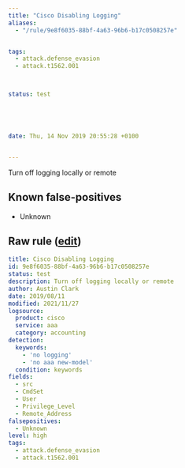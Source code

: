 ```yaml
---
title: "Cisco Disabling Logging"
aliases:
  - "/rule/9e8f6035-88bf-4a63-96b6-b17c0508257e"


tags:
  - attack.defense_evasion
  - attack.t1562.001



status: test





date: Thu, 14 Nov 2019 20:55:28 +0100


---
```


Turn off logging locally or remote

<!--more-->


## Known false-positives

* Unknown




## Raw rule ([edit](https://github.com/SigmaHQ/sigma/edit/master/rules/network/cisco/aaa/cisco_cli_disable_logging.yml))
```yaml
title: Cisco Disabling Logging
id: 9e8f6035-88bf-4a63-96b6-b17c0508257e
status: test
description: Turn off logging locally or remote
author: Austin Clark
date: 2019/08/11
modified: 2021/11/27
logsource:
  product: cisco
  service: aaa
  category: accounting
detection:
  keywords:
    - 'no logging'
    - 'no aaa new-model'
  condition: keywords
fields:
  - src
  - CmdSet
  - User
  - Privilege_Level
  - Remote_Address
falsepositives:
  - Unknown
level: high
tags:
  - attack.defense_evasion
  - attack.t1562.001

```
